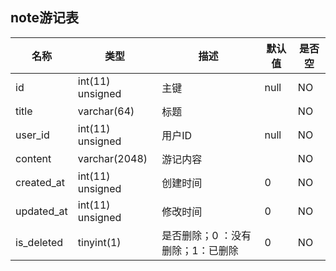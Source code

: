 ##  note游记表
| 名称 | 类型 | 描述 | 默认值 | 是否空 |
| ----------- | ---------- | ----- | --------------- | ----- |
| id | int(11) unsigned | 主键 | null | NO |
| title | varchar(64) | 标题 |  | NO |
| user_id | int(11) unsigned | 用户ID | null | NO |
| content | varchar(2048) | 游记内容 |  | NO |
| created_at | int(11) unsigned | 创建时间 | 0 | NO |
| updated_at | int(11) unsigned | 修改时间 | 0 | NO |
| is_deleted | tinyint(1) | 是否删除；0 ：没有删除；1：已删除 | 0 | NO |